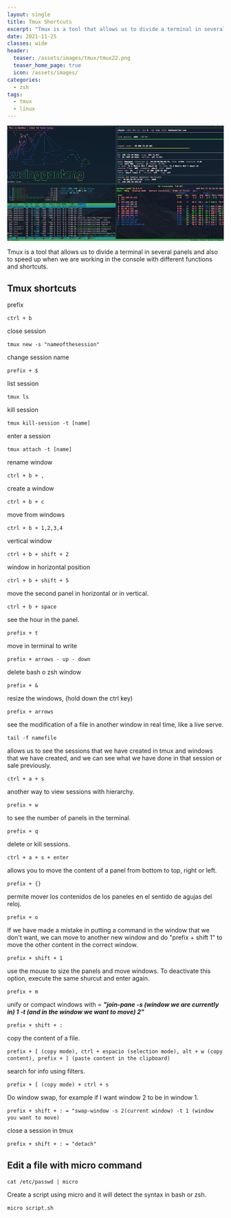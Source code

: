 ```yaml
---
layout: single
title: Tmux Shortcuts
excerpt: "Tmux is a tool that allows us to divide a terminal in several panels and also to speed up when we are working in the console with different functions and shortcuts."
date: 2021-11-25
classes: wide
header:
  teaser: /assets/images/tmux/tmux22.png
  teaser_home_page: true
  icon: /assets/images/
categories:
  - zsh
tags:
  - tmux
  - linux
---
```


<p align = "center">
<img src = "/assets/images/tmux/tmux22.png">
</p>

Tmux is a tool that allows us to divide a terminal in several panels and also to speed up when we are working in the console with different functions and shortcuts.

## Tmux shortcuts

prefix

```
ctrl + b 
```
close session

```
tmux new -s "nameofthesession"  
```
change session name

```
prefix + $  
```
list session

```
tmux ls 
```
kill session

```
tmux kill-session -t [name]  
```
enter a session

```
tmux attach -t [name] 
```
rename window

```  
ctrl + b + , 
```
create a window

```
ctrl + b + c  
```
move from windows

```
ctrl + b + 1,2,3,4  
```
vertical window

```
ctrl + b + shift + 2 
```
window in horizontal position

```
ctrl + b + shift + 5   
```
move the second panel in horizontal or in vertical.

```
ctrl + b + space
```
see the hour in the panel.

```
prefix + t 
```
move in terminal to write 

```
prefix + arrows - up - down  
```

delete bash o zsh window

```
prefix + & 
```

resize the windows, (hold down the ctrl key) 

```
prefix + arrows 
```
see the modification of a file in another window in real time, like a live serve.

```
tail -f namefile 
```

allows us to see the sessions that we have created in tmux and windows that we have created, and we can see what we have done in that session or sale previously.

```
ctrl + a + s 
```
another way to view sessions with hierarchy. 

```
prefix + w 
```
to see the number of panels in the terminal.

```
prefix + q  
```
delete or kill sessions.

```
ctrl + a + s + enter 
```
allows you to move the content of a panel from bottom to top, right or left.

```
prefix + {} 
```
permite mover los contenidos de los paneles en el sentido de agujas del reloj.

```
prefix + o  
```
If we have made a mistake in putting a command in the window that we don't want, we can move to another new window and do "prefix + shift 1" to move the other content in the correct window. 

```
prefix + shift + 1 
```
use the mouse to size the panels and move windows. To deactivate this option, execute the same shurcut and enter again. 

```
prefix + m
```

unify or compact windows with = ***"join-pane -s (window we are currently in) 1 -t (and in the window we want to move) 2"***

```
prefix + shift + :
```

copy the content of a file. 

```
prefix + [ (copy mode), ctrl + espacio (selection mode), alt + w (copy content), prefix + ] (paste content in the clipboard)   
```
search for info using filters.

```
prefix + [ (copy mode) + ctrl + s  
```
Do window swap, for example if I want window 2 to be in window 1.

```
prefix + shift + : = "swap-window -s 2(current window) -t 1 (window you want to move)  
```

close a session in tmux

```
prefix + shift + : = "detach" 
```

## Edit a file with micro command

```
cat /etc/passwd | micro
```
Create a script using micro and it will detect the syntax in bash or zsh. 

```
micro script.sh 
```
